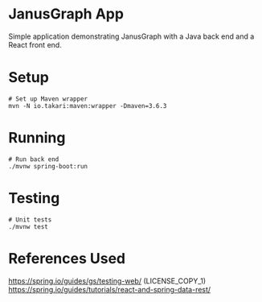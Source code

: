 # JanusGraph App
Simple application demonstrating JanusGraph with a Java back end and a React front end.

# Setup
```
# Set up Maven wrapper
mvn -N io.takari:maven:wrapper -Dmaven=3.6.3
```

# Running
```
# Run back end
./mvnw spring-boot:run
```

# Testing
```
# Unit tests
./mvnw test
```

# References Used
https://spring.io/guides/gs/testing-web/ (LICENSE_COPY_1)  
https://spring.io/guides/tutorials/react-and-spring-data-rest/

